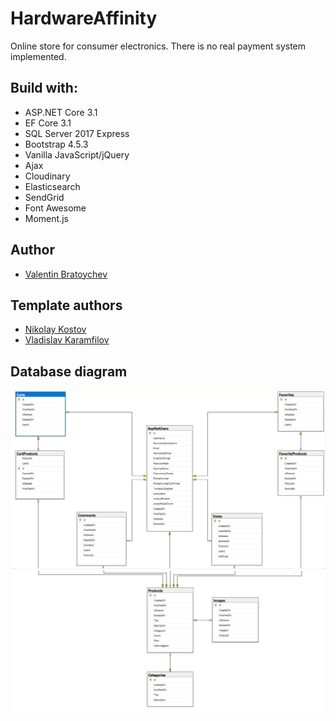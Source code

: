 # HardwareAffinity
Online store for consumer electronics. There is no real payment system implemented.

## Build with:

* ASP.NET Core 3.1
* EF Core 3.1
* SQL Server 2017 Express
* Bootstrap 4.5.3
* Vanilla JavaScript/jQuery
* Ajax
* Cloudinary
* Elasticsearch
* SendGrid
* Font Awesome
* Moment.js

## Author

- [Valentin Bratoychev](https://github.com/vib1336)

## Template authors

- [Nikolay Kostov](https://github.com/NikolayIT)
- [Vladislav Karamfilov](https://github.com/vladislav-karamfilov)

## Database diagram

![Database diagram](/images/diagram1.PNG)
![Database diagram](/images/diagram2.PNG)